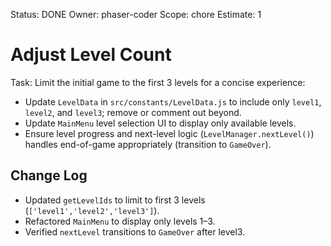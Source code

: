 Status: DONE
Owner: phaser-coder
Scope: chore
Estimate: 1

# Adjust Level Count

Task: Limit the initial game to the first 3 levels for a concise experience:
  - Update `LevelData` in `src/constants/LevelData.js` to include only `level1`, `level2`, and `level3`; remove or comment out beyond.
  - Update `MainMenu` level selection UI to display only available levels.
  - Ensure level progress and next-level logic (`LevelManager.nextLevel()`) handles end-of-game appropriately (transition to `GameOver`).
  
## Change Log
- Updated `getLevelIds` to limit to first 3 levels (`['level1','level2','level3']`).
- Refactored `MainMenu` to display only levels 1–3.
- Verified `nextLevel` transitions to `GameOver` after level3.